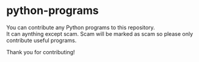 # python-programs

You can contribute any Python programs to this repository.<br>
It can aynthing except scam. Scam will be marked as scam so please only contribute useful programs.

Thank you for contributing!
